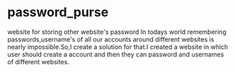 # password_purse
website for storing other website's password
                                In todays world remembering passwords,username's of all our accounts around different websites is nearly impossible.So,I create a solution for that.I created a website in which user should create a account and then they can password and usernames of different websites.                     
